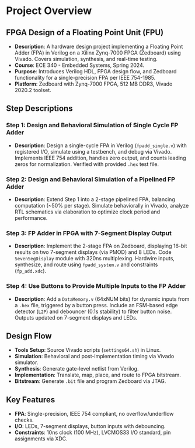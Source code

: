 # Project Overview

## FPGA Design of a Floating Point Unit (FPU)
- **Description**: A hardware design project implementing a Floating Point Adder (FPA) in Verilog on a Xilinx Zynq-7000 FPGA (Zedboard) using Vivado. Covers simulation, synthesis, and real-time testing.
- **Course**: ECE 340 - Embedded Systems, Spring 2024.
- **Purpose**: Introduces Verilog HDL, FPGA design flow, and Zedboard functionality for a single-precision FPA per IEEE 754-1985.
- **Platform**: Zedboard with Zynq-7000 FPGA, 512 MB DDR3, Vivado 2020.2 toolset.

## Step Descriptions

### Step 1: Design and Behavioral Simulation of Single Cycle FP Adder
- **Description**: Design a single-cycle FPA in Verilog (`fpadd_single.v`) with registered I/O, simulate using a testbench, and debug via Vivado. Implements IEEE 754 addition, handles zero output, and counts leading zeros for normalization. Verified with provided `.hex` test file.

### Step 2: Design and Behavioral Simulation of a Pipelined FP Adder
- **Description**: Extend Step 1 into a 2-stage pipelined FPA, balancing computation (~50% per stage). Simulate behaviorally in Vivado, analyze RTL schematics via elaboration to optimize clock period and performance.

### Step 3: FP Adder in FPGA with 7-Segment Display Output
- **Description**: Implement the 2-stage FPA on Zedboard, displaying 16-bit results on two 7-segment displays (via PMOD) and 8 LEDs. Code `SevenSegDisplay` module with 320ns multiplexing. Hardwire inputs, synthesize, and route using `fpadd_system.v` and constraints (`fp_add.xdc`).

### Step 4: Use Buttons to Provide Multiple Inputs to the FP Adder
- **Description**: Add a `DataMemory.v` (64xNUM bits) for dynamic inputs from a `.hex` file, triggered by a button press. Include an FSM-based edge detector (`L2P`) and debouncer (0.1s stability) to filter button noise. Outputs updated on 7-segment displays and LEDs.

## Design Flow
- **Tools Setup**: Source Vivado scripts (`settings64.sh`) in Linux.
- **Simulation**: Behavioral and post-implementation timing via Vivado simulator.
- **Synthesis**: Generate gate-level netlist from Verilog.
- **Implementation**: Translate, map, place, and route to FPGA bitstream.
- **Bitstream**: Generate `.bit` file and program Zedboard via JTAG.

## Key Features
- **FPA**: Single-precision, IEEE 754 compliant, no overflow/underflow checks.
- **I/O**: LEDs, 7-segment displays, button inputs with debouncing.
- **Constraints**: 10ns clock (100 MHz), LVCMOS33 I/O standard, pin assignments via XDC.

